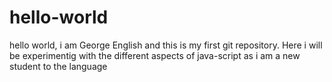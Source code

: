 # hello-world
hello world, i am George English and this is my first git repository.
Here i will be experimentig with the different aspects of java-script as i am a new student to the language

